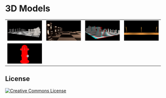 3D Models
=========

<table border="0">
  <tr>
    <td width="220">
      <a href="https://github.com/szellmann/models/tree/master/chess"><img src="https://github.com/szellmann/models/blob/master/chess/chess.png" alt="chess" width="200" /></a>
    </td>
    <td width="220">
      <a href="https://github.com/szellmann/models/tree/master/chess"><img src="https://github.com/szellmann/models/blob/master/chess/chess_mtl_alt.png" alt="chess" width="200" /></a>
    </td>
    <td width="220">
      <a href="https://github.com/szellmann/models/tree/master/chess"><img src="https://github.com/szellmann/models/blob/master/chess/chess_anaglyphic.png" alt="chess" width="200" /></a>
    </td>
    <td width="220">
      <a href="https://github.com/szellmann/models/tree/master/street_furniture"><img src="https://github.com/szellmann/models/blob/master/street_furniture/lantern_scene.png" alt="chess" width="200" /></a>
    </td>
  </tr>
  <tr>
    <td width="220">
      <a href="https://github.com/szellmann/models/tree/master/chess"><img src="https://github.com/szellmann/models/blob/master/street_furniture/hydrant.png" alt="chess" width="200" /></a>
    </td>
    <td width="220">
    </td>
    <td width="220">
    </td>
    <td width="220">
    </td>
  </tr>
</table>

## License

<a rel="license" href="http://creativecommons.org/licenses/by-nc/2.0/"><img alt="Creative Commons License" style="border-width:0" src="https://i.creativecommons.org/l/by-nc/2.0/88x31.png" /></a>
